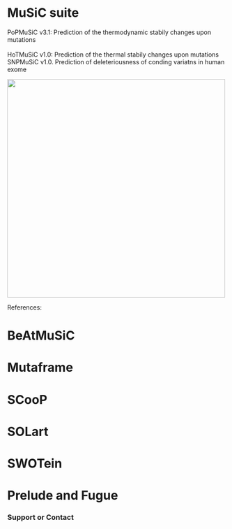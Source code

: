 # MuSiC suite 

PoPMuSiC v3.1: Prediction of the thermodynamic stabily changes upon mutations<br/>	
HoTMuSiC v1.0: Prediction of the thermal stabily changes upon mutations<br/>
SNPMuSiC v1.0. Prediction of deleteriousness of conding variatns in human exome 

[<img src="https://user-images.githubusercontent.com/62349016/113608853-5a803f80-964b-11eb-8e96-b1a821fe726c.png" width="500" >](http://dezyme.com/)

References:



# BeAtMuSiC

# Mutaframe 

# SCooP

# SOLart

# SWOTein

# Prelude and Fugue


### Support or Contact
